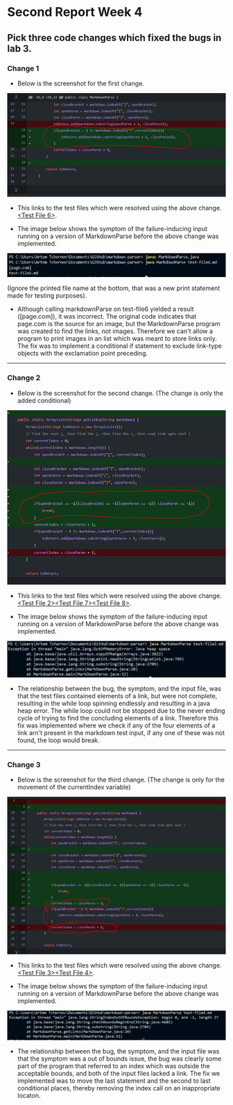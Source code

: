 # **Second Report Week 4**
## Pick three code changes which fixed the bugs in lab 3. 
### Change 1
* Below is the screenshot for the first change.

[01]: change-0.PNG
![change 1][01]

* This links to the test files which were resolved using the above change. [<Test File 6>](https://github.com/Atch19/markdown-parser/blob/main/test-file6.md).

* The image below shows the symptom of the failure-inducing input running on a version of MarkdownParse before the above change was implemented. 


[04]: errorPics.PNG
![ErrorWithOutChange2][04]


(Ignore the printed file name at the bottom, that was a new print statement made for testing purposes). 

* Although calling markdownParse on test-file6 yielded a result ([page.com]), it was incorrect. The original code indicates that page.com is the source for an image, but the MarkdownParse program was created to find the links, not images. Therefore we can't allow a program to print images in an list which was meant to store links only. The fix was to implement a conditional if statement to exclude link-type objects with the exclamation point preceding. 


***



### Change 2
* Below is the screenshot for the second change. (The change is only the added conditional)

[02]: change-1.PNG
![change 1][02]
* This links to the test files which were resolved using the above change. [<Test File 2>](https://github.com/Atch19/markdown-parser/blob/main/test-file2.md)[<Test File 7>](https://github.com/Atch19/markdown-parser/blob/main/test-file7.md)[<Test File 8>](https://github.com/Atch19/markdown-parser/blob/main/test-file8.md).

* The image below shows the symptom of the failure-inducing input running on a version of MarkdownParse before the above change was implemented. 

[06]: error2.PNG
![ErrorWithOutChange3][06]

* The relationship between the bug, the symptom, and the input file, was that the test files contained elements of a link, but were not complete, resulting in the while loop spinning endlessly and resulting in a java heap error. The while loop could not be stopped due to the never ending cycle of trying to find the concluding elements of a link. Therefore this fix was implemented where we check if any of the four elements of a link arn't present in the markdown test input, if any one of these was not found, the loop would break. 

***

### Change 3
* Below is the screenshot for the third change. (The change is only for the movement of the currentIndex variable)

[03]: change-2.PNG
![change 2][03]

* This links to the test files which were resolved using the above change. [<Test File 3>](https://github.com/Atch19/markdown-parser/blob/main/test-file3.md)[<Test File 4>](https://github.com/Atch19/markdown-parser/blob/main/test-file4.md).

* The image below shows the symptom of the failure-inducing input running on a version of MarkdownParse before the above change was implemented. 

[05]: error3.PNG
![ErrorWithOutChange4][05]
* The relationship between the bug, the symptom, and the input file was that the symptom was a out of bounds issue, the bug was clearly some part of the program that referred to an index which was outside the acceptable bounds, and both of the input files lacked a link. The fix we implemented was to move the last statement and the second to last conditional places, thereby removing the index call on an inappropriate locaton. 


